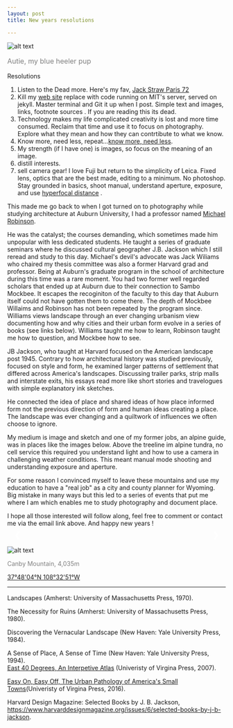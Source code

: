 ```yaml
---
layout: post
title: New years resolutions

---
```

![alt text](https://justacowman.s3.us-east-2.amazonaws.com/2023newyears.jpg)
<p style="color: grey; font-size: 16px;">Autie, my blue heeler pup </p>

Resolutions


1. Listen to the Dead more. Here's my fav, [Jack Straw Paris 72](https://www.youtube.com/watch?v=aICQdwvlwXU)
2. Kill my [web site](http://www.jonkalev.com) replace with code running on MIT's server, served on jekyll. Master terminal and Git it  up when I post.  Simple text and images, links, footnote sources . If you are reading this its dead.
3. Technology makes my life complicated creativity is lost and more time consumed. Reclaim that time and use it to focus on photography. Explore what they mean and how they can contrtibute to what we know.
4. Know more, need less, repeat...<u>know more, need less</u>.
5. My strength (if I have one) is images,  so focus on the meaning of an image.  
6. distill interests.
7. sell camera gear! I love Fuji but return to the simplicity of Leica. Fixed lens, optics that are the best made, editing to a minimum. No photoshop. Stay grounded in basics, shoot manual, understand aperture, exposure, and use [hyperfocal distance](https://www.bhphotovideo.com/explora/photography/tips-and-solutions/calculating-hyperfocal-distance-in-photography?BI=19414&msclkid=53de2982346c14b1e7734a45ea85f3cb) . 



This made me go back to when I got turned on to photography while studying architecture at Auburn University, I had a professor named [Michael Robinson](https://cadc.auburn.edu/people/michael-robinson/).

He was the catalyst; the courses demanding, which sometimes made him unpopular with less dedicated students. He taught a series of graduate seminars where he discussed cultural geographer J.B. Jackson which I still reread and study to this day. 
Michael's devil's advocate was Jack Wiliams who chaired my thesis committee was also a former Harvard grad and professor. Being at Auburn's graduate program in the school of architecture during this time was a rare moment. You had two former well regarded scholars that ended up at Auburn due to their connection to Sambo Mockbee. It escapes the recoginiton of the faculty to this day that Auburn itself could not have gotten them to come there. The depth of Mockbee Willaims and Robinson has not been repeated by the program since.
Williams views landscape through an ever changing urbanism view documenting how and why cities and their urban form evolve in a series of books (see links below).
Williams taught me how to learn, Robinson taught me how to question, and Mockbee how to see. 

JB Jackson, who taught at Harvard focused on the American landscape post 1945. Contrary to how architectural history was studied previously, focused on style and form, he examined larger patterns of settlement that differed across America's landscapes. Discussing trailer parks, strip malls and interstate exits, his essays read more like short stories and travelogues with simple explanatory ink sketches.  

He connected the idea of place and shared ideas of how place informed form not the previous direction of form and human ideas creating a place. The landscape was ever changing and a quiltwork of influences we often choose to ignore.

My medium is image and sketch and one of my former jobs, an alpine guide, was in places like the images below. Above the treeline im alpine tundra, no cell service this required you understand light and how to use a camera in challenging weather conditions. This meant manual mode shooting and understanding exposure and aperture. 

For some reason I convinced myself to leave these mountains and use my education to have a "real job" as a city and county planner for Wyoming. Big mistake in many ways but this led to a series of events that put me where I am which enables me to study photography and document place.  

I hope all those interested will follow along, feel free to comment or contact me via the email link above. And happy new years !

<body>

<div class="slideshow-container">
  <div class="mySlides fade">
    <img src="https://jonkalev.s3.us-west-2.amazonaws.com/_camp.jpg" style="width:100%">
    <div class="text">Caption Text</div>
  </div>

  <div class="mySlides fade">
    <img src="https://justacowman.s3.us-east-2.amazonaws.com/2023newyears.jpg" style="width:100%">
    <div class="text">Caption Text</div>
  </div>

  <div class="mySlides fade">
    <img src="https://jonkalev.s3.us-west-2.amazonaws.com/_camp.jpg" style="width:100%">
    <div class="text">Caption Text</div>
  </div>

  <a class="prev" onclick="plusSlides(-1)">&#10094;</a>
  <a class="next" onclick="plusSlides(1)">&#10095;</a>
</div>
<br>

<div style="text-align:center">
  <span class="dot" onclick="currentSlide(1)"></span> 
  <span class="dot" onclick="currentSlide(2)"></span> 
  <span class="dot" onclick="currentSlide(3)"></span> 
</div>


  <style>
    .slideshow-container {
      max-width: 1000px;
      position: relative;
      margin: auto;
    }


    .mySlides {
        display: none;
    }
    
    .prev, .next {
      cursor: pointer;
      position: absolute;
      top: 50%;
      width: auto;
      margin-top: -22px;
      padding: 16px;
      color: white;
      font-weight: bold;
      font-size: 18px;
      transition: 0.6s ease;
      border-radius: 0 3px 3px 0;
    }
    
    .next {
      right: 0;
      border-radius: 3px 0 0 3px;
    }
  </style>




  <script>
    var slideIndex = 1;
    showSlides(slideIndex);

    function plusSlides(n) {
      showSlides(slideIndex += n);
    }
    
    function currentSlide(n) {
      showSlides(slideIndex = n);
    }
    
    function showSlides(n) {
      var i;
      var slides = document.getElementsByClassName("mySlides");
      var dots = document.getElementsByClassName("dot");
      if (n > slides.length) {slideIndex = 1}
      if (n < 1) {slideIndex = slides.length}
      for (i = 0; i < slides.length; i++) {
          slides[i].style.display = "none";
      }
      for (i = 0; i < dots.length; i++) {
          dots[i].className = dots[i].className.replace(" active", "");
      }
      slides[slideIndex-1].style.display = "block";
      dots[slideIndex-1].className += " active";
    }
  </script>

</body>

![alt text](https://jonkalev.s3.us-west-2.amazonaws.com/_camp.jpg)
<p style="color: grey; font-size: 14px;">Canby Mountain, 4,035m </p>

[37°48'04°N 108°32'51°W](https://earth.google.com/web/search/Silverton,+CO/@37.79825199,-107.54478646,4002.35611218a,2036.1061194d,35y,144.01108402h,44.98622742t,0r/data=CmcaPRI3CiUweDg3M2VlZjE0MThlMDI4MTU6MHhhOWRkNmI5OTdiYzg4YmU4Kg5DYW5ieQpNb3VudGFpbhgCIAEiJgokCSiQloTE00VAEYkW0xkRDDhAGbTYmb3rkFPAIVOAZTmAB1_A)

---
<p style="color: grey; font-size: 16px;">

Landscapes (Amherst: University of Massachusetts Press, 1970).<br/>


The Necessity for Ruins (Amherst: University of Massachusetts Press, 1980).<br/>

Discovering the Vernacular Landscape (New Haven: Yale University Press, 1984).<br/>

A Sense of Place, A Sense of Time (New Haven: Yale University Press, 1994).<br/>
 <a href = "https://www.upress.virginia.edu/title/1544/" target = "_self">East 40 Degrees, An Interpetive Atlas</a> (Univeristy of Virgina Press, 2007).<br/>

<a href = "https://www.upress.virginia.edu/title/3514/" target = "_self">Easy On, Easy Off, The Urban Pathology of America's Small Towns</a>(Univeristy of Virgina Press, 2016).<br/>

 Harvard Design Magazine: Selected Books by J. B. Jackson, https://www.harvarddesignmagazine.org/issues/6/selected-books-by-j-b-jackson. 



 </p>





